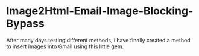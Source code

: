 # Image2Html-Email-Image-Blocking-Bypass
After many days testing different methods, i have finally created a method to insert images into Gmail using this little gem.
